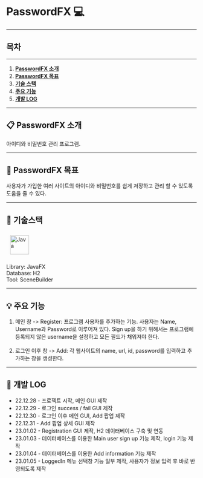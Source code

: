 # PasswordFX 💻

---

## 목차

---

1. [**PasswordFX 소개**](#1)
2. [**PasswordFX 목표**](#2)
3. [**기술 스택**](#3)
4. [**주요 기능**](#4)
5. [**개발 LOG**](#5)
---
<div id="1"></div>

## 📋 PasswordFX 소개

아이디와 비밀번호 관리 프로그램.

---
<div id="2"></div>

## 🎯 PasswordFX 목표

사용자가 가입한 여러 사이트의 아이디와 비밀번호를 쉽게 저장하고 관리 할 수 있도록 도움을 줄 수 있다.

---

<div id="3"></div>

## 🔧 기술스택

<a href="https://www.java.com/" target="_blank"><img style="margin: 10px" src="https://profilinator.rishav.dev/skills-assets/java-original-wordmark.svg" alt="Java" height="50" /></a>

Library: JavaFX <br/> Database: H2 <br/> Tool: SceneBuilder

---

<div id="4"></div>

## 💡 주요 기능

1. 메인 창 -> Register: 프로그램 사용자를 추가하는 기능. 사용자는 Name, Username과 Password로 이루어져 있다. Sign up을 하기 위해서는
프로그램에 등록되지 않은 username을 설정하고 모든 필드가 채워져야 한다. <br/><br/>
2. 로그인 이후 창 -> Add: 각 웹사이트의 name, url, id, password를 입력하고 추가하는 창을 생성한다.

---

<div id="5"></div>

## 📃 개발 LOG

* 22.12.28 - 프로젝트 시작, 메인 GUI 제작
* 22.12.29 - 로그인 success / fail GUI 제작
* 22.12.30 - 로그인 이후 메인 GUI, Add 팝업 제작
* 22.12.31 - Add 팝업 상세 GUI 제작
* 23.01.02 - Registration GUI 제작, H2 데이터베이스 구축 및 연동
* 23.01.03 - 데이터베이스를 이용한 Main user sign up 기능 제작, login 기능 제작
* 23.01.04 - 데이터베이스를 이용한 Add information 기능 제작
* 23.01.05 - LoggedIn 메뉴 선택창 기능 일부 제작, 사용자가 정보 입력 후 바로 반영되도록 제작